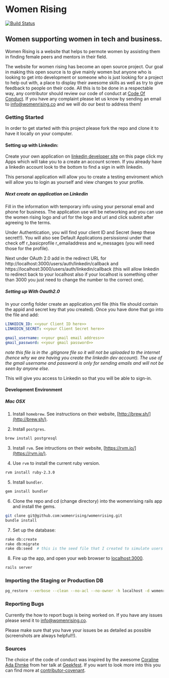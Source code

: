 # Women Rising

[![Build Status](https://travis-ci.org/womenrising/womenrising.svg?branch=master)](https://travis-ci.org/womenrising/womenrising)

## Women supporting women in tech and business.

Women Rising is a website that helps to permote women by assisting them in finding female peers and mentors in their field.

The website for women rising has become an open source project. Our goal in making this open source is to give mainly women but anyone who is looking to get into development or someone who is just looking for a project to help out with, a place to display their awesome skills as well as try to give feedback to people on their code. All this is to be done in a respectable way, any contributor should review our code of conduct at [Code Of Conduct](https://github.com/kma3a/womenrising/blob/master/CODE_OF_CONDUCT.md). If you have any complaint please let us know by sending an email to info@womenrising.co and we will do our best to address them!

### Getting Started
In order to get started with this project please fork the repo and clone it to
have it locally on your computer.

#### Setting up with Linkedin:

Create your own application on [linkedin developer site](https://developer.linkedin.com/) on this page click my Apps which will take you to a create an account screen. If you already have a linkedin account look to the bottom to find a sign in with linkedin.

This personal application will allow you to create a testing enviroment which will allow you to login as yourself and view changes to your profile.

##### Next create an application on Linkedin

Fill in the information with temporary info using your personal email and phone for business. The application use will be networking and you can use the women rising logo and url for the logo and url and click submit after agreeing to the terms.

Under Authentication, you will find your client ID and Secret (keep these secret!!). You will also see Default Applications persissionsi under that check off r\_basicprofile r\_emailaddress and w\_messages (you will need those for the profile).

Next under OAuth 2.0 add in the redirect URL for http://localhost:3000/users/auth/linkedin/callback and https://localhost:3000/users/auth/linkedin/callback (this will allow linkedin to redirect back to your localhost also if your localhost is something other than 3000 you just need to change the number to the correct one).

##### Setting up With Oauth2.0

In your config folder create an application.yml file (this file should contain the appid and secret key that you created).  Once you have done that go into the file and add:

```yaml
LINKEDIN_ID: <<your Client ID here>>
LINKEDIN_SECRET: <<your Client Secret here>>

gmail_username: <<your gmail email address>>
gmail_password: <<your gmail password>>
```

*note this file is in the .gitignore file so it will not be uploaded to the internet (hence why we are having you create the linkedin dev account). The use of the gmail username and password is only for sending emails and will not be seen by anyone else.*

This will give you access to Linkedin so that you will be able to sign-in.

#### Development Environment

##### Mac OSX

1. Install `homebrew`. See instructions on their website, [http://brew.sh/](http://brew.sh/).

2. Install `postgres`.

  ```sh
  brew install postgresql
  ```

3. Install `rvm`. See intructions on their website, [https://rvm.io/](https://rvm.io/).

4. Use `rvm` to install the current ruby version.

  ```sh
  rvm install ruby-2.3.0
  ```

5. Install `bundler`.

  ```sh
  gem install bundler
  ```

6. Clone the repo and cd (change directory) into the womenrising rails app and install the gems.

  ```sh
  git clone git@github.com:womenrising/womenrising.git
  bundle install
  ```

7. Set up the database:

  ```sh
  rake db:create
  rake db:migrate
  rake db:seed  # this is the seed file that I created to simulate users for testing purposes
  ```

8. Fire up the app, and open your web browser to [localhost:3000](http://localhost:3000).

  ```sh
  rails server
  ```

### Importing the Staging or Production DB

```sh
pg_restore --verbose --clean --no-acl --no-owner -h localhost -d womenrising_development ./db/backup-2016-01-14.dump
```

### Reporting Bugs

Currently the how to report bugs is being worked on. If you have any issues please send it to info@womenrising.co.

Please make sure that you have your issues be as detailed as possible (screenshots are always helpful!!).

### Sources

The choice of the code of conduct was inspired by the awesome [Coraline Ada Ehmke](https://github.com/CoralineAda) from her talk at [Geekfest](https://vimeo.com/101449990). If you want to look more into this you can find more at [contributor-covenant](http://contributor-covenant.org/).
